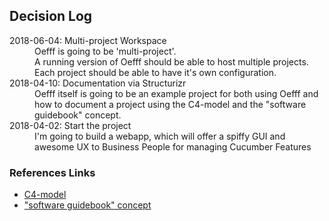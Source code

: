 ## Decision Log


<dl>
  <dt>2018-06-04: Multi-project Workspace</dt>
  <dd>
    Oefff is going to be 'multi-project'.<br />
    A running version of Oefff should be able to host multiple projects.<br />
    Each project should be able to have it's own configuration.
  </dd>
  
  <dt>2018-04-10: Documentation via Structurizr</dt>
  <dd>
    Oefff itself is going to be an example project for both using Oefff and how to 
    document a project using the C4-model and the "software guidebook" concept.
  </dd>
  
  <dt>2018-04-02: Start the project</dt>
  <dd>
    I'm going to build a webapp, which will offer a spiffy GUI and awesome UX to Business People for managing Cucumber Features
   </dd>
  
</dl>




### References Links ### 

* [C4-model](https://c4model.com/)
* ["software guidebook" concept](https://leanpub.com/visualising-software-architecture)

